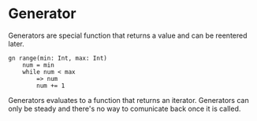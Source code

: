 # Generator

Generators are special function that returns a value and can be reentered later.

```stick
gn range(min: Int, max: Int)
    num = min
    while num < max
        => num
        num += 1
```

Generators evaluates to a function that returns an iterator. Generators can only be steady and there's no way to comunicate back once it is called.
